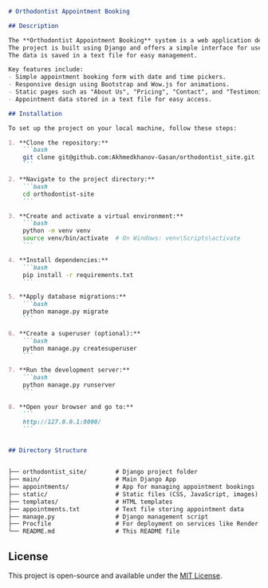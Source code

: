 ```markdown
# Orthodontist Appointment Booking

## Description

The **Orthodontist Appointment Booking** system is a web application designed to allow users to easily book appointments for dental services. 
The project is built using Django and offers a simple interface for users to submit their name, contact information, appointment date, and time. 
The data is saved in a text file for easy management.

Key features include:
- Simple appointment booking form with date and time pickers.
- Responsive design using Bootstrap and Wow.js for animations.
- Static pages such as "About Us", "Pricing", "Contact", and "Testimonials".
- Appointment data stored in a text file for easy access.

## Installation

To set up the project on your local machine, follow these steps:

1. **Clone the repository:**
    ```bash
    git clone git@github.com:Akhmedkhanov-Gasan/orthodontist_site.git
    ```

2. **Navigate to the project directory:**
    ```bash
    cd orthodontist-site
    ```

3. **Create and activate a virtual environment:**
    ```bash
    python -m venv venv
    source venv/bin/activate  # On Windows: venv\Scripts\activate
    ```

4. **Install dependencies:**
    ```bash
    pip install -r requirements.txt
    ```

5. **Apply database migrations:**
    ```bash
    python manage.py migrate
    ```

6. **Create a superuser (optional):**
    ```bash
    python manage.py createsuperuser
    ```

7. **Run the development server:**
    ```bash
    python manage.py runserver
    ```

8. **Open your browser and go to:**
    ```
    http://127.0.0.1:8000/
    ```


## Directory Structure


├── orthodontist_site/        # Django project folder
├── main/        			  # Main Django App
├── appointments/             # App for managing appointment bookings
├── static/                   # Static files (CSS, JavaScript, images)
├── templates/                # HTML templates
├── appointments.txt          # Text file storing appointment data
├── manage.py                 # Django management script
├── Procfile                  # For deployment on services like Render
└── README.md                 # This README file

```

## License

This project is open-source and available under the [MIT License](LICENSE).
```